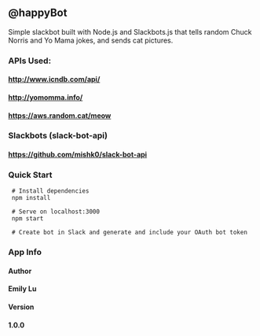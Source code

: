 ## @happyBot


Simple slackbot built with Node.js and Slackbots.js that tells random Chuck Norris and Yo Mama jokes, and sends cat pictures.

### APIs Used:
#### http://www.icndb.com/api/

#### http://yomomma.info/

#### https://aws.random.cat/meow

### Slackbots (slack-bot-api)
#### https://github.com/mishk0/slack-bot-api

### Quick Start
```
 # Install dependencies
 npm install

 # Serve on localhost:3000
 npm start

 # Create bot in Slack and generate and include your OAuth bot token
```
### App Info
#### Author
#### Emily Lu

#### Version
#### 1.0.0

